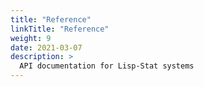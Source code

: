 ```yaml
---
title: "Reference"
linkTitle: "Reference"
weight: 9
date: 2021-03-07
description: >
  API documentation for Lisp-Stat systems
---
```

